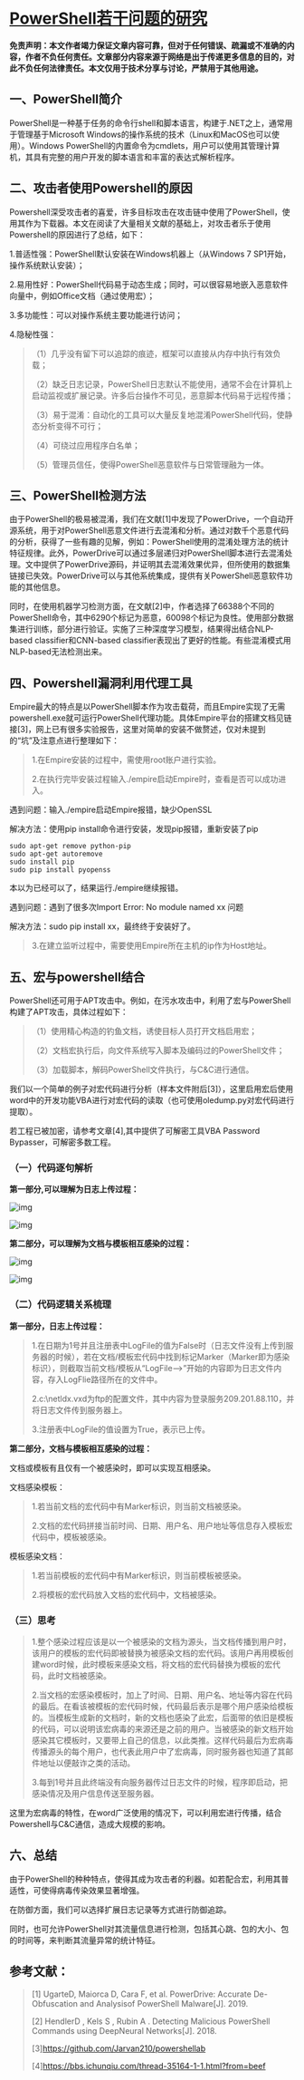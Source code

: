 # [PowerShell若干问题的研究](https://www.freebuf.com/articles/network/214975.html)

**免责声明：本文作者竭力保证文章内容可靠，但对于任何错误、疏漏或不准确的内容，作者不负任何责任。文章部分内容来源于网络是出于传递更多信息的目的，对此不负任何法律责任。本文仅用于技术分享与讨论，严禁用于其他用途。**

## 一、PowerShell简介

PowerShell是一种基于任务的命令行shell和脚本语言，构建于.NET之上，通常用于管理基于Microsoft Windows的操作系统的技术（Linux和MacOS也可以使用）。Windows PowerShell的内置命令为cmdlets，用户可以使用其管理计算机，其具有完整的用户开发的脚本语言和丰富的表达式解析程序。

## 二、攻击者使用Powershell的原因

Powershell深受攻击者的喜爱，许多目标攻击在攻击链中使用了PowerShell，使用其作为下载器。本文在阅读了大量相关文献的基础上，对攻击者乐于使用Powershell的原因进行了总结，如下：

1.普适性强：PowerShell默认安装在Windows机器上（从Windows 7 SP1开始，操作系统默认安装）；

2.易用性好：PowerShell代码易于动态生成；同时，可以很容易地嵌入恶意软件向量中，例如Office文档（通过使用宏）；

3.多功能性：可以对操作系统主要功能进行访问；

4.隐秘性强：

> （1）几乎没有留下可以追踪的痕迹，框架可以直接从内存中执行有效负载；
>
> （2）缺乏日志记录，PowerShell日志默认不能使用，通常不会在计算机上启动监视或扩展记录。许多后台操作不可见，恶意脚本代码易于远程传播；
>
> （3）易于混淆：自动化的工具可以大量反复地混淆PowerShell代码，使静态分析变得不可行；
>
> （4）可绕过应用程序白名单；
>
> （5）管理员信任，使得PowerShell恶意软件与日常管理融为一体。

## 三、PowerShell检测方法

由于PowerShell的极易被混淆，我们在文献[1]中发现了PowerDrive，一个自动开源系统，用于对PowerShell恶意文件进行去混淆和分析。通过对数千个恶意代码的分析，获得了一些有趣的见解，例如：PowerShell使用的混淆处理方法的统计特征规律。此外，PowerDrive可以通过多层递归对PowerShell脚本进行去混淆处理。文中提供了PowerDrive源码，并证明其去混淆效果优异，但所使用的数据集链接已失效。PowerDrive可以与其他系统集成，提供有关PowerShell恶意软件功能的其他信息。

同时，在使用机器学习检测方面，在文献[2]中，作者选择了66388个不同的PowerShell命令，其中6290个标记为恶意，60098个标记为良性。使用部分数据集进行训练，部分进行验证。实施了三种深度学习模型，结果得出结合NLP-based classifier和CNN-based classifier表现出了更好的性能。有些混淆模式用NLP-based无法检测出来。

## 四、Powershell漏洞利用代理工具

Empire最大的特点是以PowerShell脚本作为攻击载荷，而且Empire实现了无需powershell.exe就可运行PowerShell代理功能。具体Empire平台的搭建文档见链接[3]，网上已有很多实验报告，这里对简单的安装不做赘述，仅对未提到的“坑”及注意点进行整理如下：

> 1.在Empire安装的过程中，需使用root账户进行实验。
>
> 2.在执行完毕安装过程输入./empire启动Empire时，查看是否可以成功进入。

遇到问题：输入./empire启动Empire报错，缺少OpenSSL

解决方法：使用pip install命令进行安装，发现pip报错，重新安装了pip

```shell
sudo apt-get remove python-pip
sudo apt-get autoremove
sudo install pip
sudo pip install pyopenss
```

本以为已经可以了，结果运行./empire继续报错。

遇到问题：遇到了很多次Import Error: No module named xx 问题

解决方法：sudo pip install xx，最终终于安装好了。

> 3.在建立监听过程中，需要使用Empire所在主机的ip作为Host地址。

## 五、宏与powershell结合

PowerShell还可用于APT攻击中。例如，在污水攻击中，利用了宏与PowerShell构建了APT攻击，具体过程如下：

> （1）使用精心构造的钓鱼文档，诱使目标人员打开文档启用宏；
>
> （2）文档宏执行后，向文件系统写入脚本及编码过的PowerShell文件；
>
> （3）加载脚本，解码PowerShell文件执行，与C&C进行通信。

我们以一个简单的例子对宏代码进行分析（样本文件附后[3]），这里启用宏后使用word中的开发功能VBA进行对宏代码的读取（也可使用oledump.py对宏代码进行提取）。

若工程已被加密，请参考文章[4],其中提供了可解密工具VBA Password Bypasser，可解密多数工程。

### （一）代码逐句解析

**第一部分,可以理解为日志上传过程：**

![img](../../../_ImageAssets/1569212887_5d8849d7314e5.png)

![img](../../../_ImageAssets/1569212895_5d8849df5130d.png)

**第二部分，可以理解为文档与模板相互感染的过程：**

![img](../../../_ImageAssets/1569212934_5d884a0646b82.png)

![img](../../../_ImageAssets/1569212944_5d884a10b3e6e.png)

### （二）代码逻辑关系梳理

**第一部分，日志上传过程：**

> 1.在日期为1号并且注册表中LogFile的值为False时（日志文件没有上传到服务器的时候），若在文档/模板宏代码中找到标记Marker（Marker即为感染标识），则截取当前文档/模板从“LogFile—>”开始的内容即为日志文件内容，存入LogFlie路径所在的文件中。
>
> 2.c:\netldx.vxd为ftp的配置文件，其中内容为登录服务209.201.88.110，并将日志文件传到服务器上。
>
> 3.注册表中LogFile的值设置为True，表示已上传。

**第二部分，文档与模板相互感染的过程：**

文档或模板有且仅有一个被感染时，即可以实现互相感染。

文档感染模板：

> 1.若当前文档的宏代码中有Marker标识，则当前文档被感染。
>
> 2.文档的宏代码拼接当前时间、日期、用户名、用户地址等信息存入模板宏代码中，模板被感染。

模板感染文档：

> 1.若当前模板的宏代码中有Marker标识，则当前模板被感染。
>
> 2.将模板的宏代码放入文档的宏代码中，文档被感染。

### （三）思考

> 1.整个感染过程应该是以一个被感染的文档为源头，当文档传播到用户时，该用户的模板的宏代码即被替换为被感染文档的宏代码。该用户再用模板创建word时候，此时模板来感染文档，将文档的宏代码替换为模板的宏代码，此时文档被感染。
>
> 2.当文档的宏感染模板时，加上了时间、日期、用户名、地址等内容在代码的最后。在看该被模板的宏代码时候，代码最后表示是哪个用户感染给模板的。当模板生成新的文档时，新的文档也感染了此宏，后面带的依旧是模板的代码，可以说明该宏病毒的来源还是之前的用户。当被感染的新文档开始感染其它模板时，又要带上自己的信息，以此类推。这样代码最后为宏病毒传播源头的每个用户，也代表此用户中了宏病毒，同时服务器也知道了其邮件地址以便敲诈之类的活动。
>
> 3.每到1号并且此终端没有向服务器传过日志文件的时候，程序即启动，把感染情况及用户信息传送至服务器。

这里为宏病毒的特性，在word广泛使用的情况下，可以利用宏进行传播，结合Powershell与C&C通信，造成大规模的影响。

## 六、总结

由于PowerShell的种种特点，使得其成为攻击者的利器。如若配合宏，利用其普适性，可使得病毒传染效果显著增强。

在防御方面，我们可以选择扩展日志记录等方式进行防御追踪。

同时，也可允许PowerShell对其流量信息进行检测，包括其心跳、包的大小、包的时间等，来判断其流量异常的统计特征。

## 参考文献：

> [1] UgarteD, Maiorca D, Cara F, et al. PowerDrive: Accurate De-Obfuscation and Analysisof PowerShell Malware[J]. 2019.
>
> [2] HendlerD , Kels S , Rubin A . Detecting Malicious PowerShell Commands using DeepNeural Networks[J]. 2018.
>
> [3]https://github.com/Jarvan210/powershellab
>
> [4]https://bbs.ichunqiu.com/thread-35164-1-1.html?from=beef

